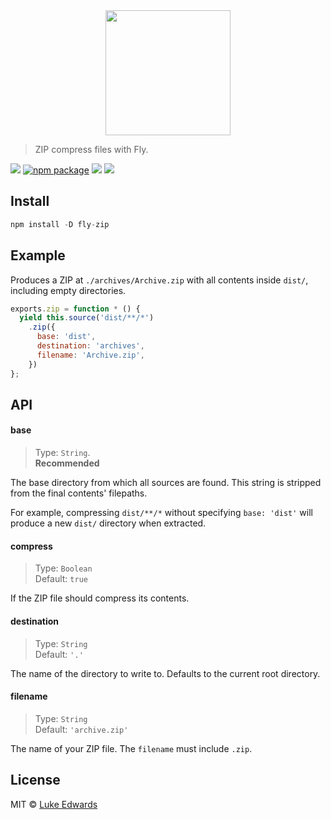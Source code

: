 <div align="center">
  <a href="http://github.com/flyjs/fly">
    <img width=200px  src="https://cloud.githubusercontent.com/assets/8317250/8733685/0be81080-2c40-11e5-98d2-c634f076ccd7.png">
  </a>
</div>

> ZIP compress files with Fly.

[![][fly-badge]][fly]
[![npm package][npm-ver-link]][releases]
[![][dl-badge]][npm-pkg-link]
[![][travis-badge]][travis-link]

## Install

```a
npm install -D fly-zip
```

## Example

Produces a ZIP at `./archives/Archive.zip` with all contents inside `dist/`, including empty directories.

```js
exports.zip = function * () {
  yield this.source('dist/**/*')
    .zip({
      base: 'dist',
      destination: 'archives',
      filename: 'Archive.zip',
    })
};
```

## API

#### base

> Type: `String`. <br>
**Recommended**

The base directory from which all sources are found. This string is stripped from the final contents' filepaths.

For example, compressing `dist/**/*` without specifying `base: 'dist'` will produce a new `dist/` directory when extracted.

#### compress

> Type: `Boolean`<br>
> Default: `true`

If the ZIP file should compress its contents.

#### destination

> Type: `String`<br>
> Default: `'.'`

The name of the directory to write to. Defaults to the current root directory.

#### filename

> Type: `String`<br>
> Default: `'archive.zip'`

The name of your ZIP file. The `filename` must include `.zip`.

## License

MIT © [Luke Edwards](https://lukeed.com)


[releases]:     https://github.com/lukeed/fly-zip/releases
[fly]:          https://www.github.com/flyjs/fly
[fly-badge]:    https://img.shields.io/badge/fly-JS-05B3E1.svg?style=flat-square
[mit-badge]:    https://img.shields.io/badge/license-MIT-444444.svg?style=flat-square
[npm-pkg-link]: https://www.npmjs.org/package/fly-zip
[npm-ver-link]: https://img.shields.io/npm/v/fly-zip.svg?style=flat-square
[dl-badge]:     http://img.shields.io/npm/dm/fly-zip.svg?style=flat-square
[travis-link]:  https://travis-ci.org/lukeed/fly-zip
[travis-badge]: http://img.shields.io/travis/lukeed/fly-zip.svg?style=flat-square
